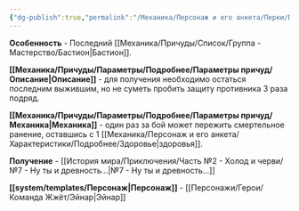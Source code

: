 ```yaml
---
{"dg-publish":true,"permalink":"/Механика/Персонаж и его анкета/Перки/Последний бастион/","noteIcon":"","created":"2025-09-07T18:04:29.429+03:00","updated":"2025-09-24T17:18:11.399+03:00"}
---
```



**Особенность** - Последний [[Механика/Причуды/Список/Группа - Мастерство/Бастион\|Бастион]].

**[[Механика/Причуды/Параметры/Подробнее/Параметры причуд/Описание\|Описание]]** - для получения необходимо остаться последним выжившим, но не суметь пробить защиту противника 3 раза подряд. 

**[[Механика/Причуды/Параметры/Подробнее/Параметры причуд/Механика\|Механика]]** - один раз за бой может пережить смертельное ранение, оставшись с 1 [[Механика/Персонаж и его анкета/Характеристики/Подробнее/Здоровье\|здоровья]]. 

**Получение** - [[История мира/Приключения/Часть №2 - Холод и черви/№7 - Ну ты и древность...\|№7 - Ну ты и древность...]]

**[[system/templates/Персонаж\|Персонаж]]** - [[Персонажи/Герои/Команда Жжёт/Эйнар\|Эйнар]]